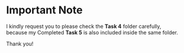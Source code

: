 # **Important Note**

I kindly request you to please check the **Task 4** folder carefully,  
because my Completed **Task 5** is also included inside the same folder.  

Thank you!
